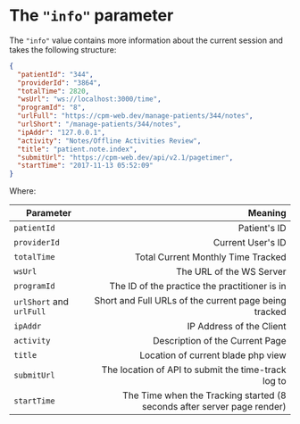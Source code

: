 # The `"info"` parameter

The `"info"` value contains more information about the current session and takes the following structure:

```json
{
  "patientId": "344",
  "providerId": "3864",
  "totalTime": 2820,
  "wsUrl": "ws://localhost:3000/time",
  "programId": "8",
  "urlFull": "https://cpm-web.dev/manage-patients/344/notes",
  "urlShort": "/manage-patients/344/notes",
  "ipAddr": "127.0.0.1",
  "activity": "Notes/Offline Activities Review",
  "title": "patient.note.index",
  "submitUrl": "https://cpm-web.dev/api/v2.1/pagetimer",
  "startTime": "2017-11-13 05:52:09"
}
```

Where:

| Parameter | Meaning |
| ------ | ---:|
| `patientId` | Patient's ID |
| `providerId` | Current User's ID |
| `totalTime` | Total Current Monthly Time Tracked |
| `wsUrl` | The URL of the WS Server |
| `programId` | The ID of the practice the practitioner is in |
| `urlShort` and `urlFull` | Short and Full URLs of the current page being tracked |
| `ipAddr` | IP Address of the Client |
| `activity` | Description of the Current Page |
| `title` | Location of current blade php view |
| `submitUrl` | The location of API to submit the time-track log to |
| `startTime` | The Time when the Tracking started (8 seconds after server page render) |